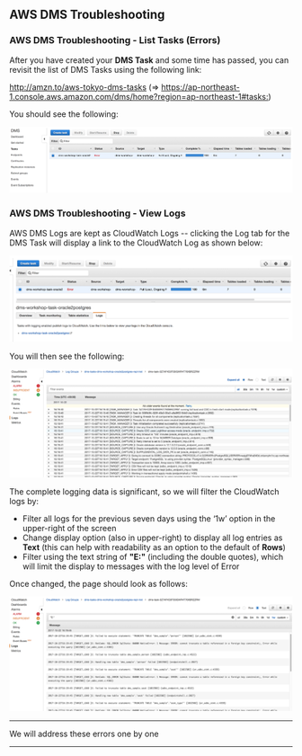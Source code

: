 ## AWS DMS Troubleshooting

### AWS DMS Troubleshooting - List Tasks (Errors)

After you have created your **DMS Task** and some time has passed, you can revisit the list of DMS Tasks using the following link:

http://amzn.to/aws-tokyo-dms-tasks
(=> <https://ap-northeast-1.console.aws.amazon.com/dms/home?region=ap-northeast-1#tasks:>)

You should see the following:

![AWS DMS Troubleshooting - List Tasks (Errors) ](images/step/aws_dms_troubleshoot/list-tasks-errors.png)

### AWS DMS Troubleshooting - View Logs

AWS DMS Logs are kept as CloudWatch Logs -- clicking the Log tab for the DMS Task will display a link to the CloudWatch Log as shown below:

![AWS DMS Troubleshooting - View Log (Link) ](images/step/aws_dms_troubleshoot/list-tasks-log.png)

You will then see the following:

![AWS DMS Troubleshooting - View CloudWatch Log (All) ](images/step/aws_dms_troubleshoot/cloudwatch-log-all.png)

The complete logging data is significant, so we will filter the CloudWatch logs by:

- Filter all logs for the previous seven days using the ‘1w’ option in the upper-right of the screen
- Change display option (also in upper-right) to display all log entries as **Text** (this can help with readability as an option to the default of **Rows**)
- Filter using the text string of **"E:"** (including the double quotes), which will limit the display to messages with the log level of Error

Once changed, the page should look as follows:

![AWS DMS Troubleshooting - View CloudWatch Log (Errors Only) ](images/step/aws_dms_troubleshoot/cloudwatch-logs-errors.png)

---

We will address these errors one by one

---
